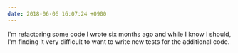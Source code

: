 ```yaml
---
date: 2018-06-06 16:07:24 +0900
---
```

I'm refactoring some code I wrote six months ago and while I know I should, I'm finding it very difficult to want to write new tests for the additional code.
